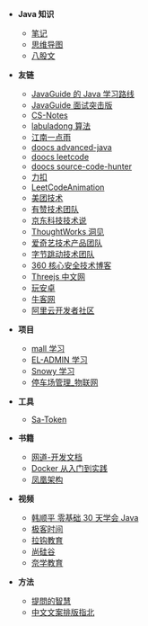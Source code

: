 - **Java 知识**

  - [笔记](./docs/笔记.md)
  - [思维导图](https://mubu.com/app)
  - [八股文](./docs/八股文.md)

- **友链**

  - [JavaGuide 的 Java 学习路线](https://snailclimb.gitee.io/javaguide/#/)
  - [JavaGuide 面试突击版](https://snailclimb.gitee.io/javaguide-interview/#/)
  - [CS-Notes](https://www.cyc2018.xyz/)
  - [labuladong 算法](https://github.com/labuladong/fucking-algorithm)
  - [江南一点雨](http://itboyhub.com/)
  - [doocs advanced-java](https://doocs.gitee.io/advanced-java/#/README)
  - [doocs leetcode](https://doocs.gitee.io/leetcode/#/)
  - [doocs source-code-hunter](https://doocs.gitee.io/source-code-hunter/#/)
  - [力扣](https://leetcode-cn.com/problemset/all/)
  - [LeetCodeAnimation](https://github.com/MisterBooo/LeetCodeAnimation?utm_source=gold_browser_extension)
  - [美团技术](https://tech.meituan.com/)
  - [有赞技术团队](https://tech.youzan.com/)
  - [京东科技技术说](https://blog.csdn.net/JDDTechTalk)
  - [ThoughtWorks 洞见](http://insights.thoughtworks.cn/)
  - [爱奇艺技术产品团队](https://blog.csdn.net/weixin_38753262?type=blog)
  - [字节跳动技术团队](https://blog.csdn.net/bytedancetech/?type=lately)
  - [360 核心安全技术博客](https://blogs.360.cn/)
  - [Threejs 中文网](http://www.webgl3d.cn/)
  - [玩安卓](https://www.wanandroid.com/index)
  - [牛客网](https://www.nowcoder.com/)
  - [阿里云开发者社区](https://developer.aliyun.com/learning?spm=a2c6h.21254954.0.0.2cb85907MAriOi)

- **项目**

  - [mall 学习](http://www.macrozheng.com/#/)
  - [EL-ADMIN 学习](https://el-admin.vip/)
  - [Snowy 学习](https://gitee.com/xiaonuobase/snowy)
  - [停车场管理\_物联网](https://github.com/981011512/--?utm_source=gold_browser_extension)

- **工具**

  - [Sa-Token](http://sa-token.dev33.cn/doc/index.html#/)

- **书籍**

  - [网道-开发文档](https://wangdoc.com/)
  - [Docker 从入门到实践](https://yeasy.gitbook.io/docker_practice/)
  - [凤凰架构](http://icyfenix.cn/)

- **视频**

  - [韩顺平 零基础 30 天学会 Java](https://www.bilibili.com/video/BV1fh411y7R8)
  - [极客时间](https://time.geekbang.org/)
  - [拉钩教育](https://kaiwu.lagou.com/)
  - [尚硅谷](http://www.atguigu.com/)
  - [奈学教育](https://e.naixuejiaoyu.com/bought)

- **方法**

  - [提問的智慧](https://github.com/ryanhanwu/How-To-Ask-Questions-The-Smart-Way)
  - [中文文案排版指北](https://github.com/sparanoid/chinese-copywriting-guidelines)
